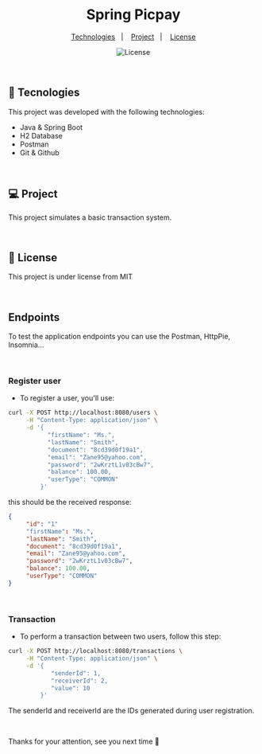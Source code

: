 <h1 align="center"> Spring Picpay </h1>
<p align="center">
  <a href="#-tecnologies">Technologies</a>&nbsp;&nbsp;&nbsp;|&nbsp;&nbsp;&nbsp;
  <a href="#-project">Project</a>&nbsp;&nbsp;&nbsp;|&nbsp;&nbsp;&nbsp;
  <a href="#memo-license">License</a>
  <p align="center">
  <img alt="License" src="https://img.shields.io/static/v1?label=license&message=MIT&color=49AA26&labelColor=000000">
</p>
</p>

<br>

## 🚀 Tecnologies

This project was developed with the following technologies:

- Java & Spring Boot
- H2 Database
- Postman 
- Git & Github 

 <br>

## 💻 Project

This project simulates a basic transaction system.

<br>

## :memo: License


This project is under license from MIT

<br>

## Endpoints 
<p>To test the application endpoints you can use the Postman, HttpPie, Insomnia...</p>

<br>

### Register user
 - <p> To register a user, you'll use: </p>
 
```sh
curl -X POST http://localhost:8080/users \
     -H "Content-Type: application/json" \
     -d '{
           "firstName": "Ms.",
           "lastName": "Smith",
           "document": "8cd39d0f19a1",
           "email": "Zane95@yahoo.com",
           "password": "2wKrztL1v03cBw7",
           "balance": 100.00,
           "userType": "COMMON"
         }'
```

<p> this should be the received response: </p>

```json
{
     "id": "1"
     "firstName": "Ms.",
     "lastName": "Smith",
     "document": "8cd39d0f19a1",
     "email": "Zane95@yahoo.com",
     "password": "2wKrztL1v03cBw7",
     "balance": 100.00,
     "userType": "COMMON"
}
```

<br>

### Transaction
 - <p> To perform a transaction between two users, follow this step: </p>
```sh
curl -X POST http://localhost:8080/transactions \
     -H "Content-Type: application/json" \
     -d '{
            "senderId": 1,
            "receiverId": 2,
            "value": 10
         }'
```
<p>The senderId and receiverId are the IDs generated during user registration.</p>



<br>

<p>Thanks for your attention, see you next time 💜</p>

